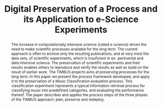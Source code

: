 ---
abstract: 'The increase in computationally intensive science (called e-science) drives
  the need to make scientific processes available for the long term. The current approach
  is often to archive only the resulting publications, and at very most the data sets,
  of scientific experiments, which is insuficient in ex- perimental and data intensive
  science. The preservation of scientific experiments and their results enables others
  to reproduce and verify the results as well as build on the result of earlier work.
  The TIMBUS projects aims at preserving processes for the long term. In this paper
  we present the process framework developed, and apply it to the preservation of
  a Music Classification evaluation process. This classification experiment represents
  a typical information retrieval process for classifying music into predefined categories,
  and evaluating the performance thereof. The paper describes and applies the process
  steps of the three phases of the TIMBUS approach: plan, preserve and redeploy.'
creators:
- Strodl, Stephan
- Mayer, Rudolf
- Antunes, Gonçalo
- Draws, Daniel
- Rauber, Andreas
date: null
document_url: https://services.phaidra.univie.ac.at/api/object/o:378017/download
grand_parent: iPRES
institutions: []
keywords:
- digital preservation
- e-science
- lisbon
landing_page_url: https://phaidra.univie.ac.at/o:378017
language: eng
layout: publication
license: CC BY-SA 2.0 AT
notes_url: null
parent: iPRES 2013
publication_type: paper
size: 1983302
slides_url: null
source_name: iPRES
stream_url: null
title: Digital Preservation of a Process and its Application to e-Science Experiments
year: 2013
---